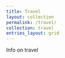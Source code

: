```yaml
---
title: Travel
layout: collection
permalink: /travel/
collection: travel
entries_layout: grid
---
```


Info on travel
